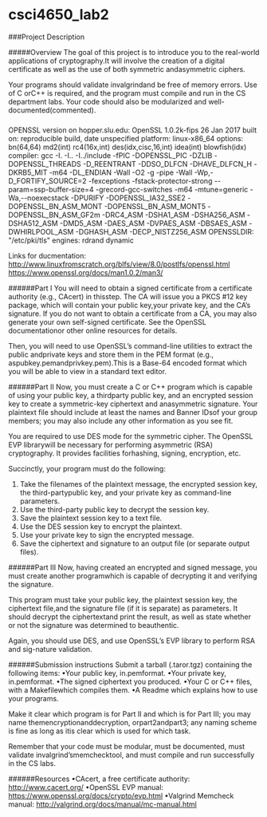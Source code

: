 # csci4650_lab2

###Project Description

#####Overview
The goal of this project is to introduce you to the real-world applications of cryptography.It will involve the creation of a digital certificate as well as the use of both symmetric andasymmetric ciphers.

Your programs should validate invalgrindand be free of memory errors. Use of C orC++ is required, and the program must compile and run in the CS department labs. Your code should also be modularized and well-documented(commented).

#####
OPENSSL version on hopper.slu.edu: 
OpenSSL 1.0.2k-fips  26 Jan 2017
built on: reproducible build, date unspecified
platform: linux-x86_64
options:  bn(64,64) md2(int) rc4(16x,int) des(idx,cisc,16,int) idea(int) blowfish(idx)
compiler: gcc -I. -I.. -I../include  -fPIC -DOPENSSL_PIC -DZLIB -DOPENSSL_THREADS -D_REENTRANT -DDSO_DLFCN -DHAVE_DLFCN_H -DKRB5_MIT -m64 -DL_ENDIAN -Wall -O2 -g -pipe -Wall -Wp,-D_FORTIFY_SOURCE=2 -fexceptions -fstack-protector-strong --param=ssp-buffer-size=4 -grecord-gcc-switches   -m64 -mtune=generic -Wa,--noexecstack -DPURIFY -DOPENSSL_IA32_SSE2 -DOPENSSL_BN_ASM_MONT -DOPENSSL_BN_ASM_MONT5 -DOPENSSL_BN_ASM_GF2m -DRC4_ASM -DSHA1_ASM -DSHA256_ASM -DSHA512_ASM -DMD5_ASM -DAES_ASM -DVPAES_ASM -DBSAES_ASM -DWHIRLPOOL_ASM -DGHASH_ASM -DECP_NISTZ256_ASM
OPENSSLDIR: "/etc/pki/tls"
engines:  rdrand dynamic

Links for ducmentation:
http://www.linuxfromscratch.org/blfs/view/8.0/postlfs/openssl.html
https://www.openssl.org/docs/man1.0.2/man3/


######Part I
You will need to obtain a signed certificate from a certificate authority (e.g., CAcert) in thisstep. The CA will issue you a PKCS #12 key package, which will contain your public key,your private key, and the CA’s signature. If you do not want to obtain a certificate from a CA, you may also generate your own self-signed certificate. See the OpenSSL documentationor other online resources for details.

Then, you will need to use OpenSSL’s command-line utilities to extract the public andprivate keys and store them in the PEM format (e.g., aspubkey.pemandprivkey.pem).This is a Base-64 encoded format which you will be able to view in a standard text editor.

######Part II
Now, you must create a C or C++ program which is capable of using your public key, a thirdparty public key, and an encrypted session key to create a symmetric-key ciphertext and anasymmetric signature. Your plaintext file should include at least the names and Banner IDsof your group members; you may also include any other information as you see fit.

You are required to use DES mode for the symmetric cipher. The OpenSSL EVP librarywill be necessary for performing asymmetric (RSA) cryptography. It provides facilities forhashing, signing, encryption, etc.

Succinctly, your program must do the following:
1. Take the filenames of the plaintext message, the encrypted session key, the third-partypublic key, and your private key as command-line parameters.
2. Use the third-party public key to decrypt the session key.
3. Save the plaintext session key to a text file.
4. Use the DES session key to encrypt the plaintext.
5. Use your private key to sign the encrypted message.
6. Save the ciphertext and signature to an output file (or separate output files).

######Part III
Now, having created an encrypted and signed message, you must create another programwhich is capable of decrypting it and verifying the signature.

This program must take your public key, the plaintext session key, the ciphertext file,and the signature file (if it is separate) as parameters.  It should decrypt the ciphertextand print the result, as well as state whether or not the signature was determined to beauthentic.

Again, you should use DES, and use OpenSSL’s EVP library to perform RSA and sig-nature validation.

######Submission instructions
Submit a tarball (.taror.tgz) containing the following items:
•Your public key, in.pemformat.
•Your private key, in.pemformat.
•The signed ciphertext you produced.
•Your C or C++ files, with a Makefilewhich compiles them.
•A Readme which explains how to use your programs.

Make it clear which program is for Part II and which is for Part III; you may name themencryptionanddecryption, orpart2andpart3; any naming scheme is fine as long as itis clear which is used for which task.

Remember that your code must be modular, must be documented, must validate invalgrind’smemchecktool, and must compile and run successfully in the CS labs.

######Resources
•CAcert, a free certificate authority:
http://www.cacert.org/
•OpenSSL EVP manual:
https://www.openssl.org/docs/crypto/evp.html
•Valgrind Memcheck manual:
http://valgrind.org/docs/manual/mc-manual.html
